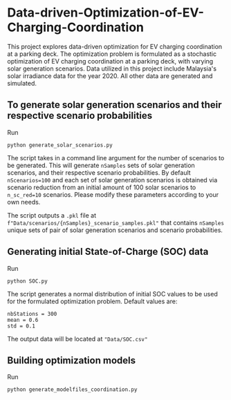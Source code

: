 # Data-driven-Optimization-of-EV-Charging-Coordination

This project explores data-driven optimization for EV charging coordination at a parking deck. The optimization problem is formulated as a stochastic optimization of EV charging coordination at a parking deck, with varying solar generation scenarios. Data utilized in this project include Malaysia's solar irradiance data for the year 2020. All other data are generated and simulated.

## To generate solar generation scenarios and their respective scenario probabilities
Run 
```{python}
python generate_solar_scenarios.py
```
The script takes in a command line argument for the number of scenarios to be generated. This will generate `nSamples` sets of solar generation scenarios, and their respective scenario probabilities. By default `nScenarios=100` and each set of solar generation scenarios is obtained via scenario reduction from an initial amount of 100 solar scenarios to `n_sc_red=10` scenarios. Please modify these parameters according to your own needs. 

The script outputs a `.pkl` file at `f"Data/scenarios/{nSamples}_scenario_samples.pkl"` that contains `nSamples` unique sets of pair of solar generation scenarios and scenario probabilities.

## Generating initial State-of-Charge (SOC) data
Run 
```{python}
python SOC.py
```
The script generates a normal distribution of initial SOC values to be used for the formulated optimization problem. 
Default values are:
```{python}
nbStations = 300
mean = 0.6
std = 0.1
```
The output data will be located at `"Data/SOC.csv"`

## Building optimization models
Run 
```{python}
python generate_modelfiles_coordination.py
```

